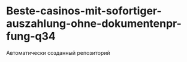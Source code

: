 # Beste-casinos-mit-sofortiger-auszahlung-ohne-dokumentenpr-fung-q34
Автоматически созданный репозиторий
